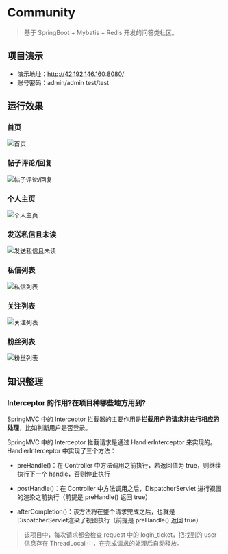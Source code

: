 # Community 

> 基于 SpringBoot + Mybatis + Redis 开发的问答类社区。 
 

## 项目演示

- 演示地址：http://42.192.146.160:8080/
- 账号密码：admin/admin    test/test


## 运行效果

### 首页
![首页](https://weizujie.oss-cn-shenzhen.aliyuncs.com/img/image-20210122180027532.png)

### 帖子评论/回复

![帖子评论/回复](https://weizujie.oss-cn-shenzhen.aliyuncs.com/img/image-20210122180557769.png)

### 个人主页

![个人主页](https://weizujie.oss-cn-shenzhen.aliyuncs.com/img/image-20210122180108327.png)

### 发送私信且未读

![发送私信且未读](https://weizujie.oss-cn-shenzhen.aliyuncs.com/img/image-20210122180750435.png)

### 私信列表

![私信列表](https://weizujie.oss-cn-shenzhen.aliyuncs.com/img/image-20210122180429898.png)

### 关注列表

![关注列表](https://weizujie.oss-cn-shenzhen.aliyuncs.com/img/image-20210123100146107.png)

### 粉丝列表

![粉丝列表](https://weizujie.oss-cn-shenzhen.aliyuncs.com/img/image-20210123100114699.png)

## 知识整理

### Interceptor 的作用?在项目种哪些地方用到?

SpringMVC 中的 Interceptor 拦截器的主要作用是**拦截用户的请求并进行相应的处理**，比如判断用户是否登录。

SpringMVC 中的 Interceptor 拦截请求是通过 HandlerInterceptor 来实现的。HandlerInterceptor  中实现了三个方法：

- preHandle()：在 Controller 中方法调用之前执行，若返回值为 true，则继续执行下一个 handle，否则停止执行

- postHandle()：在 Controller 中方法调用之后，DispatcherServlet 进行视图的渲染之前执行（前提是 preHandle() 返回 true）

- afterCompletion()：该方法将在整个请求完成之后，也就是DispatcherServlet渲染了视图执行（前提是 preHandle() 返回 true）

>  该项目中，每次请求都会检查 request 中的 login_ticket，把找到的 user 信息存在 ThreadLocal 中，在完成请求的处理后自动释放。